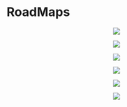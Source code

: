 # RoadMaps

<p align="center">
  <img src="MachineLearning.jpeg">
</p>

<p align="center">
  <img src="webdeveloper.png">
</p>

<p align="center">
  <img src="front-end.png">
</p>

<p align="center">
  <img src="back-end.png">
</p>

<p align="center">
  <img src="devops.png">
</p>

<p align="center">
  <img src="ReactJS.png">
</p>
